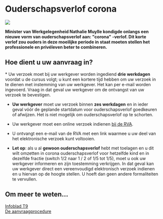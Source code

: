 # Ouderschapsverlof corona

![](https://www.lacsc.be/images/default-source/acv-csc-sitemap/3980-actualiteit-actualite/3980-nieuws-en-persberichten-actualites-et-communiques-de-presse/2020/ouderschapsverlof_lr.jpg?sfvrsn=14bc490c_6)

**Minister van Werkgelegenheid Nathalie Muylle kondigde onlangs een nieuwe vorm van ouderschapsverlof aan: "corona" -verlof. Dit korte verlof zou ouders in deze moeilijke periode in staat moeten stellen het professionele en privéleven beter te combineren.**

## Hoe dient u uw aanvraag in?

* Uw verzoek moet bij uw werkgever worden ingediend **drie werkdagen** voordat u de cursus volgt; u kunt een kortere tijd hebben om uw verzoek in te dienen met instemming van uw werkgever. Het kan per e-mail worden ingevoerd. Vraag in dat geval uw werkgever om de ontvangst van uw verzoek te bevestigen.

* **Uw werkgever** moet uw verzoek binnen **zes werkdagen** en in ieder geval vóór de geplande startdatum voor ouderschapsverlof goedkeuren of afwijzen. Het is niet mogelijk om ouderschapsverlof op te schorten.

* Uw werkgever moet een online verzoek indienen [bij de RVA](https://www.rva.be/nl/nieuws/aanvraagprocedure-corona-ouderschapsverlof).

* U ontvangt een e-mail van de RVA met een link waarmee u uw deel van het elektronische verzoek kunt voltooien.

* **Let op**: als u al **gewoon ouderschapsverlof** hebt met toelagen en u dit wilt omzetten in corona ouderschapsverlof voor hetzelfde kind en in dezelfde fractie (switch 1/2 naar 1 / 2 of 1/5 tot 1/5), moet u ook uw werkgever informeren en zijn toestemming verkrijgen. In dat geval kan uw werkgever direct een vereenvoudigd elektronisch verzoek indienen en u hiervan op de hoogte stellen. U hoeft dan geen andere formaliteiten te vervullen.

## Om meer te weten...

[Infoblad T9](https://www.rva.be/nl/documentatie/infoblad/t9-0)  
[De aanvraagprocedure](https://www.rva.be/nl/nieuws/aanvraagprocedure-corona-ouderschapsverlof)